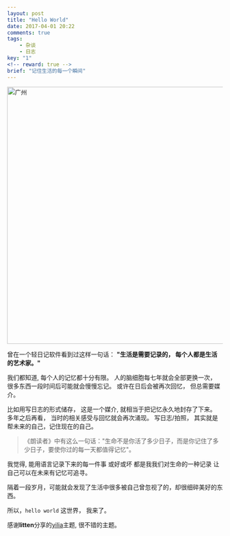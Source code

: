 ```yaml
---
layout: post
title: "Hello World"
date: 2017-04-01 20:22
comments: true
tags: 
    - 杂谈 
    - 日志
key: "1"
<!-- reward: true -->
brief: "记住生活的每一个瞬间"
---
```


<img src="https://wx4.sinaimg.cn/large/005Lzozrgy1ftqwqmjiqaj30xc0m97c7.jpg" alt="广州" width="600">

曾在一个轻日记软件看到过这样一句话：
**"生活是需要记录的， 每个人都是生活的艺术家。"**


我们都知道, 每个人的记忆都十分有限。
人的脑细胞每七年就会全部更换一次， 很多东西一段时间后可能就会慢慢忘记。
或许在日后会被再次回忆， 但总需要媒介。 

比如用写日志的形式储存， 这是一个媒介, 就相当于把记忆永久地封存了下来。 
多年之后再看， 当时的相关感受与回忆就会再次涌现。 
写日志/拍照， 其实就是帮未来的自己，记住现在的自己。

<!-- more -->

>《朗读者》中有这么一句话："生命不是你活了多少日子，而是你记住了多少日子，要使你过的每一天都值得记忆"。

我觉得, 能用语言记录下来的每一件事
或好或坏
都是我我们对生命的一种记录
让自己可以在未来有记忆可追寻。


隔着一段岁月，可能就会发现了生活中很多被自己曾忽视了的，却很细碎美好的东西。

所以，`hello world` 这世界， 我来了。

感谢**litten**分享的[yilia](https://github.com/litten/hexo-theme-yilia)主题, 很不错的主题。

<!-- 
别的页面的应用的引用
##**一个例子**
<iframe id="demoIframe" src="/assets/demo/mediator/demo.html" width="500" height="314" scrolling="no"></iframe>
或者点这里弹出看[demo](/assets/demo/mediator/demo.html) 

图片引用
![广州](http://oxoz3bzmd.bkt.clouddn.com/18-2-27/9257867.jpg-picture)

视频引用
<video controls="" autoplay="" name="media"><source src="/assets/video/yilia-mobile.mp4" type="video/mp4"></video>
 -->

